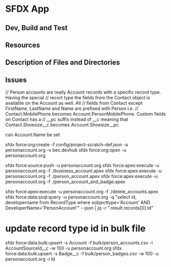 # SFDX  App

## Dev, Build and Test


## Resources


## Description of Files and Directories


## Issues

// Person accounts are really Account records with a specific record type. Having the special 
// recort type the fields from the Contact object is available on the Account as well. All 
// fields from Contact except FirstName, LastName and Name are prefixed with Person i.e. 
// Contact.MobilePhone becomes Account.PersonMobilePhone. Custom fields on Contact has a 
// __pc suffix instead of __c meaning that Contact.Shoesize__c becomes Account.Shoesize__pc

can Account.Name be set


sfdx force:org:create -f config/project-scratch-def.json -a personaccount.org -v bec.devhub
sfdx force:org:open -u personaccount.org

sfdx force:source:push -u personaccount.org
sfdx force:apex:execute -u personaccount.org -f ./business_account.apex
sfdx force:apex:execute -u personaccount.org -f ./person_account.apex
sfdx force:apex:execute -u personaccount.org -f ./person_account_and_badge.apex

sfdx force:apex:execute -u personaccount.org -f ./delete_accounts.apex
sfdx force:data:soql:query -u personaccount.org -q "select id, developername from RecordType where sobjecttype='Account' AND DeveloperName='PersonAccount'" --json | jq -r ".result.records[0].Id"
# update record type id in bulk file
sfdx force:data:bulk:upsert -s Account -f bulk/person_accounts.csv -i AccountSourceId__c -w 100 -u personaccount.org
sfdx force:data:bulk:upsert -s Badge__c -f bulk/person_badges.csv -w 100 -u personaccount.org -i Id



